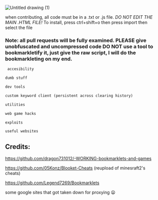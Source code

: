 ![Untitled drawing (1)](https://github.com/PSYclown-org/Eliot-s-EPIC-bookmarklets/assets/116015847/ef1c1c2f-3b6d-43bc-950c-8e77db821737)

when contributing, all code must be in a .txt or .js file. *DO NOT EDIT THE MAIN .HTML FILE!*
To install, press ctrl+shift+o
then press import
then select the file

### Note: all pull requests will be fully examined. PLEASE give unobfuscated and uncompressed code DO NOT use a tool to bookmarkletify it, just give the raw script, I will do the bookmarkleting on my end.

```diff
 accesibility

dumb stuff

dev tools

custom keyword client (persistent across clearing history) 

utilities 

web game hacks 

exploits 

useful websites 
```
## Credits:
https://github.com/dragon731012/-WORKING-bookmarklets-and-games

https://github.com/05Konz/Blooket-Cheats (reupload of minesraft2's cheats)

https://github.com/Legend7269/Bookmarklets

some google sites that got taken down for proxying 😦
